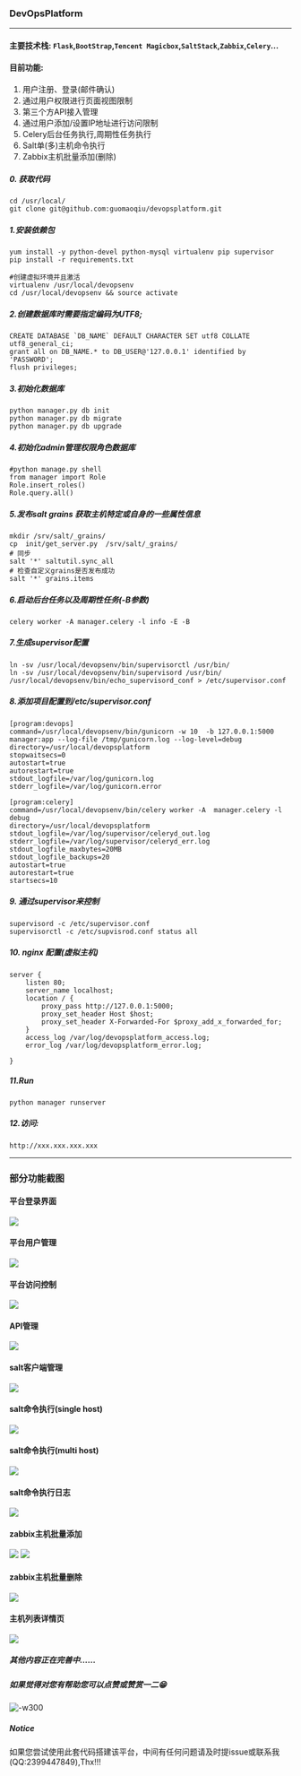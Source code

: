 ### DevOpsPlatform
-------

#### 主要技术栈: `Flask`,`BootStrap`,`Tencent Magicbox`,`SaltStack`,`Zabbix`,`Celery`...

#### 目前功能:
1. 用户注册、登录(邮件确认)
2. 通过用户权限进行页面视图限制
3. 第三个方API接入管理
4. 通过用户添加/设置IP地址进行访问限制
5. Celery后台任务执行,周期性任务执行
6. Salt单(多)主机命令执行
7. Zabbix主机批量添加(删除)

##### 0. 获取代码
```
cd /usr/local/
git clone git@github.com:guomaoqiu/devopsplatform.git
```
##### 1.安装依赖包
```
yum install -y python-devel python-mysql virtualenv pip supervisor 
pip install -r requirements.txt

#创建虚拟环境并且激活
virtualenv /usr/local/devopsenv
cd /usr/local/devopsenv && source activate
```
##### 2.创建数据库时需要指定编码为UTF8;
```
CREATE DATABASE `DB_NAME` DEFAULT CHARACTER SET utf8 COLLATE utf8_general_ci;
grant all on DB_NAME.* to DB_USER@'127.0.0.1' identified by 'PASSWORD';
flush privileges;
```
##### 3.初始化数据库
```
python manager.py db init
python manager.py db migrate
python manager.py db upgrade
```
##### 4.初始化admin管理权限角色数据库
```
#python manage.py shell
from manager import Role
Role.insert_roles()
Role.query.all()
```
##### 5.发布salt grains 获取主机特定或自身的一些属性信息
```
mkdir /srv/salt/_grains/
cp  init/get_server.py  /srv/salt/_grains/
# 同步
salt '*' saltutil.sync_all
# 检查自定义grains是否发布成功
salt '*' grains.items
```
##### 6.启动后台任务以及周期性任务(-B参数)
```
celery worker -A manager.celery -l info -E -B
```
##### 7.生成supervisor配置
```
ln -sv /usr/local/devopsenv/bin/supervisorctl /usr/bin/
ln -sv /usr/local/devopsenv/bin/supervisord /usr/bin/
/usr/local/devopsenv/bin/echo_supervisord_conf > /etc/supervisor.conf
```
##### 8.添加项目配置到/etc/supervisor.conf
```
[program:devops]
command=/usr/local/devopsenv/bin/gunicorn -w 10  -b 127.0.0.1:5000 manager:app --log-file /tmp/gunicorn.log --log-level=debug
directory=/usr/local/devopsplatform
stopwaitsecs=0
autostart=true
autorestart=true
stdout_logfile=/var/log/gunicorn.log
stderr_logfile=/var/log/gunicorn.error

[program:celery]
command=/usr/local/devopsenv/bin/celery worker -A  manager.celery -l debug 
directory=/usr/local/devopsplatform
stdout_logfile=/var/log/supervisor/celeryd_out.log
stderr_logfile=/var/log/supervisor/celeryd_err.log 
stdout_logfile_maxbytes=20MB 
stdout_logfile_backups=20 
autostart=true 
autorestart=true
startsecs=10
```
##### 9. 通过supervisor来控制
```
supervisord -c /etc/supervisor.conf
supervisorctl -c /etc/supvisrod.conf status all
```
##### 10. nginx 配置(虚拟主机)
```
server {
    listen 80;
    server_name localhost;
    location / {
        proxy_pass http://127.0.0.1:5000;
        proxy_set_header Host $host;
        proxy_set_header X-Forwarded-For $proxy_add_x_forwarded_for;
    }
    access_log /var/log/devopsplatform_access.log;
    error_log /var/log/devopsplatform_error.log;

}
```
##### 11.Run
```
python manager runserver
```
##### 12.访问:
```
http://xxx.xxx.xxx.xxx
```
-------
### 部分功能截图
#### 平台登录界面
![](https://raw.githubusercontent.com/guomaoqiu/devopsplatform/master/screenshots/login_page.jpeg)
#### 平台用户管理
![](https://raw.githubusercontent.com/guomaoqiu/devopsplatform/master/screenshots/user_manager.jpeg)
#### 平台访问控制
![](https://raw.githubusercontent.com/guomaoqiu/devopsplatform/master/screenshots/access_con.jpeg)
#### API管理
![](https://raw.githubusercontent.com/guomaoqiu/devopsplatform/master/screenshots/api_test.jpeg)
#### salt客户端管理
![](https://raw.githubusercontent.com/guomaoqiu/devopsplatform/master/screenshots/salt_minion.jpeg)
#### salt命令执行(single host)
![](https://raw.githubusercontent.com/guomaoqiu/devopsplatform/master/screenshots/salt_cmd_host.jpeg)
#### salt命令执行(multi host)
![](https://raw.githubusercontent.com/guomaoqiu/devopsplatform/master/screenshots/salt_cmd_all.jpeg)
#### salt命令执行日志
![](https://raw.githubusercontent.com/guomaoqiu/devopsplatform/master/screenshots/cmd_log.jpeg)
#### zabbix主机批量添加
![](https://raw.githubusercontent.com/guomaoqiu/devopsplatform/master/screenshots/zabbix_add.jpeg)
![](https://raw.githubusercontent.com/guomaoqiu/devopsplatform/master/screenshots/zabbix_add_result.jpeg)
#### zabbix主机批量删除
![](https://raw.githubusercontent.com/guomaoqiu/devopsplatform/master/screenshots/zabbix_del.jpeg)
#### 主机列表详情页
![](https://raw.githubusercontent.com/guomaoqiu/devopsplatform/master/screenshots/host_detail.jpeg)


##### 其他内容正在完善中......
##### 如果觉得对您有帮助您可以点赞或赞赏一二😁
![-w300](https://raw.githubusercontent.com/guomaoqiu/devopsplatform/master/screenshots/zanshang.jpg)


##### Notice
如果您尝试使用此套代码搭建该平台，中间有任何问题请及时提issue或联系我(QQ:2399447849),Thx!!!